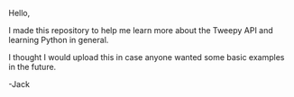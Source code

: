 Hello,

I made this repository to help me learn more about the Tweepy API and learning Python in general.

I thought I would upload this in case anyone wanted some basic examples in the future.

-Jack
